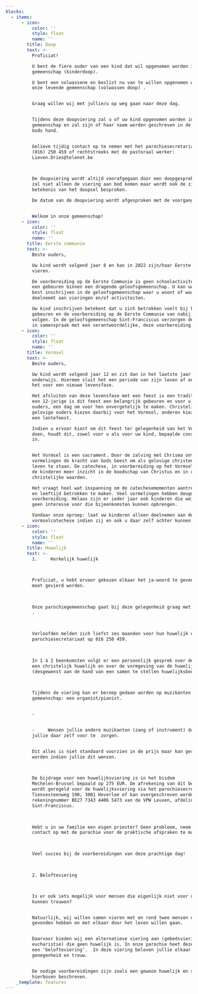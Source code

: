 ```yaml
---
blocks:
  - items:
      - icon:
          color: ''
          style: float
          name: ''
        title: Doop
        text: >-
          Proficiat!

          U bent de fiere ouder van een kind dat wil opgenomen worden in onze
          gemeenschap (kinderdoop).

          U bent een volwassene en beslist nu van te willen opgenomen worden in
          onze levende gemeenschap (volwassen doop) . 


          Graag willen wij met jullie/u op weg gaan naar deze dag.


          Tijdens deze doopviering zal u of uw kind opgenomen worden in onze
          gemeenschap en zal zijn of haar naam worden geschreven in de palm van
          Gods hand.


          Gelieve tijdig contact op te nemen met het parochiesecretariaat op
          (016) 250 459 of rechtstreeks met de pastoraal werker:
          Lieven.Dries@telenet.be

           

          De doopviering wordt altijd voorafgegaan door een doopgesprek. Daarin
          zal niet alleen de viering aan bod komen maar wordt ook de zin en
          betekenis van het doopsel besproken.

          De datum van de doopviering wordt afgesproken met de voorganger. 


          Welkom in onze gemeenschap!
      - icon:
          color: ''
          style: float
          name: ''
        title: Eerste communie
        text: >-
          Beste ouders, 

          Uw kind wordt volgend jaar 8 en kan in 2022 zijn/haar Eerste Communie
          vieren.

          De voorbereiding op de Eerste Communie is geen schoolactiviteit, maar
          een gebeuren binnen een dragende geloofsgemeenschap. U kan uw kind dus
          best inschrijven in de geloofsgemeenschap waar u woont of waar u
          deelneemt aan vieringen en/of activiteiten.

          Uw kind inschrijven betekent dat u zich betrokken voelt bij het
          gebeuren en de voorbereiding op de Eerste Communie van nabij wil
          volgen. In de geloofsgemeenschap Sint-Franciscus verzorgen de ouders,
          in samenspraak met een verantwoordelijke, deze voorbereiding.
      - icon:
          color: ''
          style: float
          name: ''
        title: Vormsel
        text: >-
          Beste ouders,

          Uw kind wordt volgend jaar 12 en zit dan in het laatste jaar lager
          onderwijs. Hiermee sluit het een periode van zijn leven af en staat
          het voor een nieuwe levensfase.

          Het afsluiten van deze levensfase met een feest is een traditie. Voor
          een 12-jarige is dit feest een belangrijk gebeuren en voor u, als
          ouders, een dag om voor hen onvergetelijk te maken. Christelijk
          gelovige ouders kiezen daarbij voor het Vormsel, anderen kiezen voor
          een lentefeest.

          Indien u ervoor kiest om dit feest ter gelegenheid van het Vormsel te
          doen, houdt dit, zowel voor u als voor uw kind, bepaalde consequenties
          in.


          Het Vormsel is een sacrament. Door de zalving met Chrisma ontvangen de
          vormelingen de kracht van Gods Geest om als gelovige christenen in het
          leven te staan. De catechese, in voorbereiding op het Vormsel, geeft
          de kinderen meer inzicht in de boodschap van Christus en in de
          christelijke waarden.

          Het vraagt heel wat inspanning om de catechesemomenten aantrekkelijk
          en leeftijd betrokken te maken. Veel vormelingen hebben deugd aan deze
          voorbereiding. Helaas zijn er ieder jaar ook kinderen die weinig of
          geen interesse voor die bijeenkomsten kunnen opbrengen.

          Vandaar onze oproep: laat uw kinderen alleen deelnemen aan de
          vormselcatechese indien zij en ook u daar zelf achter kunnen staan.
      - icon:
          color: ''
          style: float
          name: ''
        title: Huwelijk
        text: >-
          1.     Kerkelijk huwelijk



          Proficiat, u hebt ervoor gekozen elkaar het ja-woord te geven en dat
          moet gevierd worden.

           

          Onze parochiegemeenschap gaat bij deze gelegenheid graag met u op weg
          .

           

          Verloofden melden zich liefst zes maanden voor hun huwelijk op het
          parochiesecretariaat op 016 250 459.  

           

          In 1 à 2 beenkomsten volgt er een persoonlijk gesprek over de zin van
          een christelijk huwelijk en over de vormgeving van de huwelijksviering
          (desgewenst aan de hand van een samen te stellen huwelijksboekje).

           

          Tijdens de viering kan er beroep gedaan worden op muzikanten van onze
          gemeenschap: een organist/pianist.


          -         


          -     Wensen jullie andere muzikanten (zang of instrument) dan dienen
          jullie daar zelf voor te  zorgen.


          Dit alles is niet standaard voorzien in de prijs maar kan geregeld
          worden indien jullie dit wensen.

           

          De bijdrage voor een huwelijksviering is in het bisdom
          Mechelen-Brussel bepaald op 275 EUR. De afrekening van dit bedrag
          wordt geregeld voor de huwelijksviering via het parochiesecretariaat,
          Tiensesteenweg 190, 3001 Heverlee of kan overgeschreven worden op het
          rekeningnummer BE27 7343 4406 5473 van de VPW Leuven, afdeling
          Sint-Franciscus.   

           

          Hebt u in uw familie een eigen priester? Geen probleem, neem dan
          contact op met de parochie voor de praktische afspraken te maken.

           

          Veel succes bij de voorbereidingen van deze prachtige dag!

           

          2. Belofteviering



          Is er ook iets mogelijk voor mensen die eigenlijk niet voor de kerk
          kunnen trouwen?


          Natuurlijk, wij willen samen vieren met en rond twee mensen die elkaar
          gevonden hebben en met elkaar door het leven willen gaan.


          Daarvoor bieden wij een alternatieve viering aan (gebedsviering of
          eucharistie) die geen huwelijk is. In onze parochie heet deze viering
          een ‘belofteviering’.  In deze viering beloven jullie elkaar
          genegenheid en trouw.


          De nodige voorbereidingen zijn zoals een gewoon huwelijk en staan
          hierboven beschreven.
    _template: features
---
```


